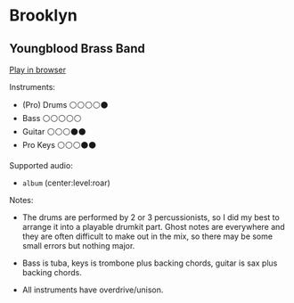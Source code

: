 # Brooklyn

## Youngblood Brass Band


[Play in browser](http://pages.cs.wisc.edu/~tolly/customs/?title=brooklyn&artist=youngblood-brass-band)

Instruments:

  * (Pro) Drums ⚪️⚪️⚪️⚪️⚫️
  * Bass ⚪️⚪️⚪️⚪️⚪️
  * Guitar ⚪️⚪️⚪️⚫️⚫️
  * Pro Keys ⚪️⚪️⚪️⚫️⚫️

Supported audio:

  * `album` (center:level:roar)

Notes:

  * The drums are performed by 2 or 3 percussionists, so I did my best to arrange it into a playable drumkit part. Ghost notes are everywhere and they are often difficult to make out in the mix, so there may be some small errors but nothing major.

  * Bass is tuba, keys is trombone plus backing chords, guitar is sax plus backing chords.

  * All instruments have overdrive/unison.


